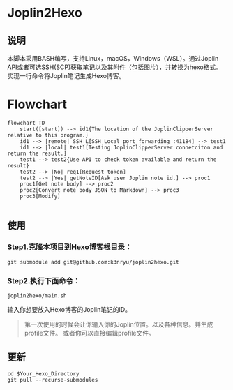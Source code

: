 # Joplin2Hexo

## 说明
本脚本采用BASH编写，支持Linux，macOS，Windows（WSL）。通过Joplin API或者可选SSH(SCP)获取笔记以及其附件（包括图片），并转换为hexo格式。实现一行命令将Joplin笔记生成Hexo博客。

# Flowchart
```mermaid
flowchart TD
	start([start]) --> id1{The location of the JoplinClipperServer relative to this program.}
	id1 --> |remote| SSH_L[SSH Local port forwarding :41184] --> test1
	id1 --> |local| test1[Testing JoplinClipperServer connetciton and return the result.]
	test1 --> test2{Use API to check token available and return the result}
	test2 --> |No| req1[Request token]
	test2 --> |Yes| getNoteID[Ask user Joplin note id.] --> proc1
	proc1[Get note body] --> proc2
	proc2[Convert note body JSON to Markdown] --> proc3
	proc3[Modify]
	
```

## 使用


### Step1.克隆本项目到Hexo博客根目录：
```
git submodule add git@github.com:k3nryu/joplin2hexo.git
```
### Step2.执行下面命令：
```
joplin2hexo/main.sh
```

输入你想要放入Hexo博客的Joplin笔记的ID。
> 第一次使用的时候会让你输入你的Joplin位置。以及各种信息。并生成profile文件。
> 或者你可以直接编辑profile文件。

## 更新
```
cd $Your_Hexo_Directory
git pull --recurse-submodules
```
